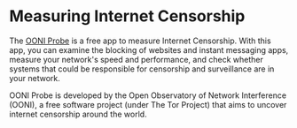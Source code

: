 # Measuring Internet Censorship

The [OONI Probe](https://apps.apple.com/gb/app/ooni-probe/id1199566366) is a free app to measure Internet Censorship. With this app, you can examine the blocking of websites and instant messaging apps, measure your network's speed and performance, and check whether systems that could be responsible for censorship and surveillance are in your network.

OONI Probe is developed by the Open Observatory of Network Interference (OONI), a free software project (under The Tor Project) that aims to uncover internet censorship around the world.



